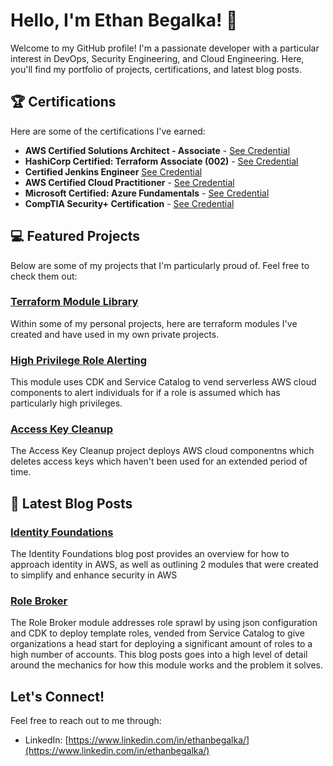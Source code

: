 # Hello, I'm Ethan Begalka! 👋

Welcome to my GitHub profile! I'm a passionate developer with a particular interest in DevOps, Security Engineering, and Cloud Engineering. Here, you'll find my portfolio of projects, certifications, and latest blog posts.

## 🏆 Certifications
Here are some of the certifications I've earned:

- **AWS Certified Solutions Architect - Associate** - [See Credential](https://www.credly.com/earner/earned/badge/98ed44da-db60-4d89-b0eb-66d2f07c5c05)
- **HashiCorp Certified: Terraform Associate (002)** - [See Credential](https://www.credly.com/earner/earned/badge/330952de-e5ee-4d35-a26c-93789f3fc121)
- **Certified Jenkins Engineer** [See Credential](https://certificates.cloudbees.com/7dd46433-dedf-477a-8248-c972ef1dd1bc#gs.4zaq7n)
- **AWS Certified Cloud Practitioner** - [See Credential](https://www.credly.com/earner/earned/badge/17ce7a66-0632-4792-8449-ea311588d959)
- **Microsoft Certified: Azure Fundamentals** - [See Credential](https://www.credly.com/earner/earned/badge/e9489b39-a15d-40f0-9394-15f4d5aec5e6)
- **CompTIA Security+ Certification** - [See Credential](https://www.credly.com/earner/earned/badge/f2e72de6-031d-43cf-a70c-3ed8c826ef19)

## 💻 Featured Projects
Below are some of my projects that I'm particularly proud of. Feel free to check them out:

### [Terraform Module Library](https://github.com/ethanbegalka/EthanBegalkaTerraformModuleLibrary)
Within some of my personal projects, here are terraform modules I've created and have used in my own private projects.

### [High Privilege Role Alerting](https://github.com/VerticalRelevance/IdentityFoundations-Blueprint/tree/main/HighPrivilegeRoleAlerting)
This module uses CDK and Service Catalog to vend serverless AWS cloud components to alert individuals for if a role is assumed which has particularly high privileges.

### [Access Key Cleanup ](https://github.com/ethanbegalka/AccessKeyCleanup)
The Access Key Cleanup project deploys AWS cloud componentns which deletes access keys which haven't been used for an extended period of time.

## 📝 Latest Blog Posts
### [Identity Foundations](https://www.verticalrelevance.com/solution-spotlight-identity-foundations/)
The Identity Foundations blog post provides an overview for how to approach identity in AWS, as well as outlining 2 modules that were created to simplify and enhance security in AWS
### [Role Broker](https://www.verticalrelevance.com/module-spotlight-role-broker/)
The Role Broker module addresses role sprawl by using json configuration and CDK to deploy template roles, vended from Service Catalog to give organizations a head start for deploying a significant amount of roles to a high number of accounts. This blog posts goes into a high level of detail around the mechanics for how this module works and the problem it solves.


## Let's Connect!
Feel free to reach out to me through:
- LinkedIn: [https://www.linkedin.com/in/ethanbegalka/](https://www.linkedin.com/in/ethanbegalka/)
